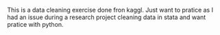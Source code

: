 This is a data cleaning exercise done fron kaggl. Just want to pratice as I had an issue during a research project cleaning data in stata and want pratice with python.
